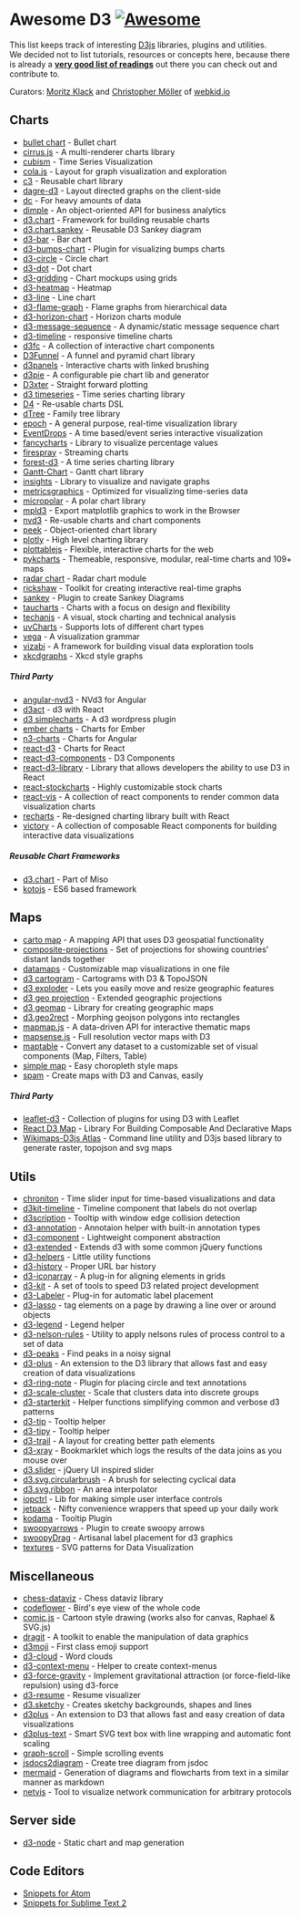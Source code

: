 # Awesome D3 [![Awesome](https://cdn.rawgit.com/sindresorhus/awesome/d7305f38d29fed78fa85652e3a63e154dd8e8829/media/badge.svg)](https://github.com/sindresorhus/awesome)

This list keeps track of interesting [D3js](http://d3js.org) libraries, plugins and utilities.
<br />We decided not to list tutorials, resources or concepts here, because there is already a **[very good list of readings](https://github.com/mbostock/d3/wiki/Tutorials)** out there you can check out and contribute to.

Curators: [Moritz Klack](https://twitter.com/moklick) and [Christopher Möller](https://twitter.com/chrtze) of [webkid.io](http://www.webkid.io)


## Charts

- [bullet chart](https://github.com/d3/d3-plugins/tree/master/bullet) - Bullet chart
- [cirrus.js](http://planet-os.github.io/cirrusjs/) - A multi-renderer charts library
- [cubism](https://square.github.io/cubism/) - Time Series Visualization
- [cola.js](http://marvl.infotech.monash.edu/webcola/) - Layout for graph visualization and exploration
- [c3](http://c3js.org/) - Reusable chart library
- [dagre-d3](https://github.com/cpettitt/dagre-d3) - Layout directed graphs on the client-side
- [dc](http://dc-js.github.io/dc.js/) - For heavy amounts of data
- [dimple](http://dimplejs.org) - An object-oriented API for business analytics
- [d3.chart](http://misoproject.com/d3-chart/) - Framework for building reusable charts
- [d3.chart.sankey](https://github.com/q-m/d3.chart.sankey) - Reusable D3 Sankey diagram
- [d3-bar](https://github.com/tj/d3-bar) - Bar chart
- [d3-bumps-chart](https://github.com/johnwalley/d3-bumps-chart) - Plugin for visualizing bumps charts
- [d3-circle](https://github.com/tj/d3-circle) - Circle chart
- [d3-dot](https://github.com/tj/d3-dot) - Dot chart
- [d3-gridding](https://github.com/romsson/d3-gridding) - Chart mockups using grids
- [d3-heatmap](https://github.com/tj/d3-heatmap) - Heatmap
- [d3-line](https://github.com/tj/d3-line) - Line chart
- [d3-flame-graph](https://github.com/spiermar/d3-flame-graph) - Flame graphs from hierarchical data
- [d3-horizon-chart](http://kmandov.github.io/d3-horizon-chart/) - Horizon charts module
- [d3-message-sequence](https://github.com/koudelka/d3-message-sequence) - A dynamic/static message sequence chart
- [d3-timeline](https://github.com/commodityvectors/d3-timeline) - responsive timeline charts
- [d3fc](http://scottlogic.github.io/d3fc/) - A collection of interactive chart components
- [D3Funnel](https://github.com/jakezatecky/d3-funnel) - A funnel and pyramid chart library
- [d3panels](https://github.com/kbroman/d3panels) - Interactive charts with linked brushing
- [d3pie](https://github.com/benkeen/d3pie) - A configurable pie chart lib and generator
- [D3xter](https://github.com/NathanEpstein/D3xter) - Straight forward plotting
- [d3 timeseries](http://mcaule.github.io/d3-timeseries/) - Time series charting library
- [D4](http://visible.io/) - Re-usable charts DSL
- [dTree](https://github.com/ErikGartner/dTree) - Family tree library
- [epoch](http://epochjs.github.io/epoch/) - A general purpose, real-time visualization library
- [EventDrops](https://github.com/marmelab/EventDrops) - A time based/event series interactive visualization
- [fancycharts](https://github.com/ahoiin/Fancycharts.js) - Library to visualize percentage values
- [firespray](https://github.com/boundary/firespray) - Streaming charts
- [forest-d3](https://github.com/robinfhu/forest-d3) - A time series charting library
- [Gantt-Chart](https://github.com/dk8996/Gantt-Chart) - Gantt chart library
- [insights](https://github.com/ignacioola/insights) -  Library to visualize and navigate graphs
- [metricsgraphics](http://metricsgraphicsjs.org/) - Optimized for visualizing time-series data
- [micropolar](http://micropolar.org/) - A polar chart library
- [mpld3](http://mpld3.github.io/) - Export matplotlib graphics to work in the Browser
- [nvd3](http://nvd3.org/) - Re-usable charts and chart components
- [peek](http://mtmacdonald.github.io/peek) - Object-oriented chart library
- [plotly](https://github.com/plotly/plotly.js/) - High level charting library
- [plottablejs](http://plottablejs.org/) - Flexible, interactive charts for the web
- [pykcharts](http://pykcharts.com/) - Themeable, responsive, modular, real-time charts and 109+ maps
- [radar chart](https://github.com/alangrafu/radar-chart-d3) - Radar chart module
- [rickshaw](https://github.com/shutterstock/rickshaw) - Toolkit for creating interactive real-time graphs
- [sankey](https://github.com/d3/d3-plugins/tree/master/sankey) - Plugin to create Sankey Diagrams
- [taucharts](https://www.taucharts.com/) - Charts with a focus on design and flexibility
- [techanjs](http://techanjs.org/) - A visual, stock charting and technical analysis
- [uvCharts](http://imaginea.github.io/uvCharts/index.html)  - Supports lots of different chart types
- [vega](http://trifacta.github.io/vega/) - A visualization grammar
- [vizabi](https://github.com/Gapminder/vizabi) - A framework for building visual data exploration tools
- [xkcdgraphs](https://github.com/imkevinxu/xkcdgraphs) - Xkcd style graphs

##### Third Party

- [angular-nvd3](http://krispo.github.io/angular-nvd3) - NVd3 for Angular
- [d3act](https://github.com/AnSavvides/d3act) - d3 with React
- [d3 simplecharts](https://wordpress.org/plugins/d3-simplecharts/) - A d3 wordpress plugin
- [ember charts](http://addepar.github.io/#/ember-charts/overview) - Charts for Ember
- [n3-charts](http://n3-charts.github.io/line-chart/#/) - Charts for Angular
- [react-d3](https://github.com/esbullington/react-d3) - Charts for React
- [react-d3-components](https://github.com/codesuki/react-d3-components) - D3 Components
- [react-d3-library](http://react-d3-library.github.io/) - Library that allows developers the ability to use D3 in React
- [react-stockcharts](http://rrag.github.io/react-stockcharts) - Highly customizable stock charts
- [react-vis](https://github.com/uber-common/react-vis) - A collection of react components to render common data visualization charts
- [recharts](http://recharts.org/) - Re-designed charting library built with React
- [victory](https://github.com/FormidableLabs/victory) - A collection of composable React components for building interactive data visualizations

##### Reusable Chart Frameworks

- [d3.chart](http://misoproject.com/d3-chart/) - Part of Miso
- [kotojs](http://kotojs.org/) - ES6 based framework

## Maps

- [carto map](https://github.com/emeeks/d3-carto-map) - A mapping API that uses D3 geospatial functionality
- [composite-projections](http://rveciana.github.io/d3-composite-projections/) - Set of projections for showing countries' distant lands together
- [datamaps](http://datamaps.github.io/) - Customizable map visualizations in one file
- [d3 cartogram](http://prag.ma/code/d3-cartogram/) - Cartograms with D3 & TopoJSON
- [d3 exploder](http://bsouthga.github.io/d3-exploder/) - Lets you easily move and resize geographic features
- [d3 geo projection](https://github.com/d3/d3-geo-projection) - Extended geographic projections
- [d3 geomap](http://d3-geomap.github.io/) - Library for creating geographic maps
- [d3.geo2rect](https://github.com/sebastian-meier/d3.geo2rect) - Morphing geojson polygons into rectangles
- [mapmap.js](https://github.com/floledermann/mapmap.js) - A data-driven API for interactive thematic maps
- [mapsense.js](https://github.com/mapsense/mapsense.js) - Full resolution vector maps with D3
- [maptable](https://github.com/Packet-Clearing-House/maptable) - Convert any dataset to a customizable set of visual components (Map, Filters, Table)
- [simple map](http://code.minnpost.com/simple-map-d3/) - Easy choropleth style maps
- [spam](https://github.com/newsappsio/spam) - Create maps with D3 and Canvas, easily

##### Third Party

- [leaflet-d3](https://github.com/Asymmetrik/leaflet-d3) - Collection of plugins for using D3 with Leaflet
- [React D3 Map](http://map.reactd3.org/) - Library For Building Composable And Declarative Maps
- [Wikimaps-D3js Atlas](https://github.com/WikimapsAtlas/make-modules) - Command line utility and D3js based library to generate raster, topojson and svg maps

## Utils

- [chroniton](https://github.com/tmcw/chroniton) - Time slider input for time-based visualizations and data
- [d3kit-timeline](http://kristw.github.io/d3kit-timeline/) - Timeline component that labels do not overlap
- [d3scription](https://github.com/GlobalWebIndex/d3scription) - Tooltip with window edge collision detection
- [d3-annotation](http://d3-annotation.susielu.com/) - Annotaion helper with built-in annotation types
- [d3-component](https://github.com/curran/d3-component) - Lightweight component abstraction
- [d3-extended](https://github.com/wbkd/d3-extended) - Extends d3 with some common jQuery functions
- [d3-helpers](https://github.com/bahmutov/d3-helpers) - Little utility functions
- [d3-history](https://github.com/vijithassar/d3-history) - Proper URL bar history
- [d3-iconarray](https://github.com/tomgp/d3-iconarray) - A plug-in for aligning elements in grids
- [d3-kit](https://github.com/twitter/d3kit) - A set of tools to speed D3 related project development
- [d3-Labeler](https://github.com/tinker10/D3-Labeler) - Plug-in for automatic label placement
- [d3-lasso](https://github.com/skokenes/d3-lasso) - tag elements on a page by drawing a line over or around objects
- [d3-legend](http://d3-legend.susielu.com/) - Legend helper
- [d3-nelson-rules](https://github.com/kiernanmcgowan/d3-nelson-rules) - Utility to apply nelsons rules of process control to a set of data
- [d3-peaks](https://github.com/efekarakus/d3-peaks) - Find peaks in a noisy signal
- [d3-plus](http://d3plus.org/) - An extension to the D3 library that allows fast and easy creation of data visualizations
- [d3-ring-note](https://github.com/armollica/d3-ring-note) - Plugin for placing circle and text annotations
- [d3-scale-cluster](https://github.com/schnerd/d3-scale-cluster) - Scale that clusters data into discrete groups
- [d3-starterkit](https://github.com/1wheel/d3-starterkit) - Helper functions simplifying common and verbose d3 patterns
- [d3-tip](https://github.com/Caged/d3-tip) - Tooltip helper
- [d3-tipy](https://github.com/tj/d3-tipy) - Tooltip helper
- [d3-trail](https://github.com/bmschmidt/D3-trail) - A layout for creating better path elements
- [d3-xray](http://www.vijithassar.com/d3-xray) - Bookmarklet which logs the results of the data joins as you mouse over
- [d3.slider](https://github.com/MasterMaps/d3-slider) - jQuery UI inspired slider
- [d3.svg.circularbrush](https://github.com/emeeks/d3.svg.circularbrush) - A brush for selecting cyclical data
- [d3.svg.ribbon](https://github.com/emeeks/d3.svg.ribbon) - An area interpolator
- [iopctrl](http://iop.io/iopctrl) - Lib for making simple user interface controls
- [jetpack](https://github.com/gka/d3-jetpack) - Nifty convenience wrappers that speed up your daily work
- [kodama](http://darkmarmot.github.io/kodama/) - Tooltip Plugin
- [swoopyarrows](https://github.com/bizweekgraphics/swoopyarrows) - Plugin to create swoopy arrows
- [swoopyDrag](https://github.com/1wheel/swoopy-drag) - Artisanal label placement for d3 graphics
- [textures](http://riccardoscalco.github.io/textures/) - SVG patterns for Data Visualization

## Miscellaneous

- [chess-dataviz](http://ebemunk.github.io/chess-dataviz/) - Chess dataviz library
- [codeflower](http://www.redotheweb.com/CodeFlower/) - Bird's eye view of the whole code
- [comic.js](https://github.com/balint42/comic.js) - Cartoon style drawing (works also for canvas, Raphael & SVG.js)
- [dragit](https://github.com/romsson/dragit) - A toolkit to enable the manipulation of data graphics
- [d3moji](https://github.com/mathisonian/d3moji) - First class emoji support
- [d3-cloud](https://github.com/jasondavies/d3-cloud) - Word clouds
- [d3-context-menu](https://github.com/patorjk/d3-context-menu) - Helper to create context-menus
- [d3-force-gravity](https://github.com/sohamkamani/d3-force-gravity) - Implement gravitational attraction (or force-field-like repulsion) using d3-force
- [d3-resume](https://github.com/glena/d3-resume) - Resume visualizer
- [d3.sketchy](https://github.com/sebastian-meier/d3.sketchy) - Creates sketchy backgrounds, shapes and lines
- [d3plus](http://d3plus.org/) - An extension to D3 that allows fast and easy creation of data visualizations
- [d3plus-text](https://github.com/d3plus/d3plus-text) - Smart SVG text box with line wrapping and automatic font scaling
- [graph-scroll](http://1wheel.github.io/graph-scroll/) - Simple scrolling events
- [jsdocs2diagram](https://github.com/amcmillan01/jsdoc2diagram) - Create tree diagram from jsdoc
- [mermaid](http://knsv.github.io/mermaid/) - Generation of diagrams and flowcharts from text in a similar manner as markdown
- [netvis](https://github.com/dborzov/netvis) - Tool to visualize network communication for arbitrary protocols

## Server side 
- [d3-node](https://github.com/d3-node/d3-node) - Static chart and map generation 

## Code Editors
- [Snippets for Atom](https://github.com/martgnz/d3-snippets)
- [Snippets for Sublime Text 2](https://github.com/fabriciotav/d3-snippets-for-sublime-text-2)

